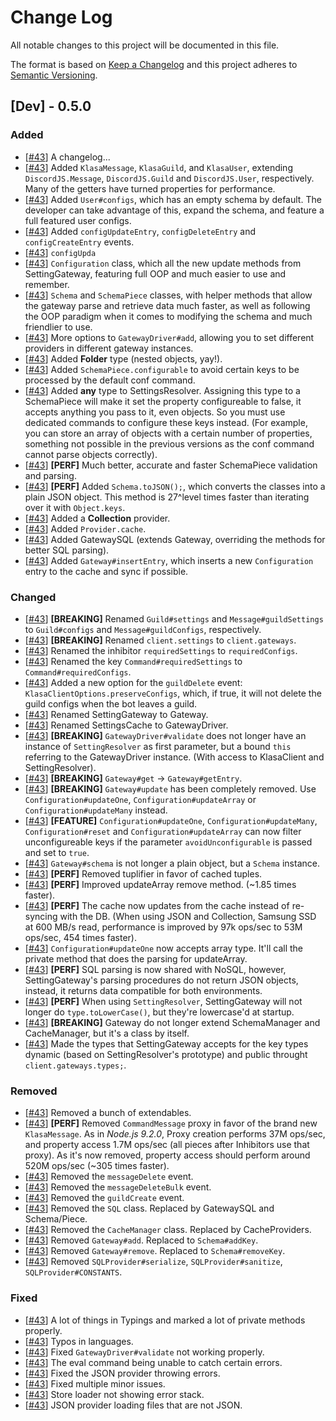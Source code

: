 # Change Log
All notable changes to this project will be documented in this file.

The format is based on [Keep a Changelog](http://keepachangelog.com/)
and this project adheres to [Semantic Versioning](http://semver.org/).

## [Dev] - 0.5.0
### Added
- [[#43](https://github.com/dirigeants/klasa/pull/43)] A changelog...
- [[#43](https://github.com/dirigeants/klasa/pull/43)] Added `KlasaMessage`, `KlasaGuild`, and `KlasaUser`, extending `DiscordJS.Message`, `DiscordJS.Guild` and `DiscordJS.User`, respectively. Many of the getters have turned properties for performance.
- [[#43](https://github.com/dirigeants/klasa/pull/43)] Added `User#configs`, which has an empty schema by default. The developer can take advantage of this, expand the schema, and feature a full featured user configs.
- [[#43](https://github.com/dirigeants/klasa/pull/43)] Added `configUpdateEntry`, `configDeleteEntry` and `configCreateEntry` events.
- [[#43](https://github.com/dirigeants/klasa/pull/43)] `configUpda`
- [[#43](https://github.com/dirigeants/klasa/pull/43)] `Configuration` class, which all the new update methods from SettingGateway, featuring full OOP and much easier to use and remember.
- [[#43](https://github.com/dirigeants/klasa/pull/43)] `Schema` and `SchemaPiece` classes, with helper methods that allow the gateway parse and retrieve data much faster, as well as following the OOP paradigm when it comes to modifying the schema and much friendlier to use.
- [[#43](https://github.com/dirigeants/klasa/pull/43)] More options to `GatewayDriver#add`, allowing you to set different providers in different gateway instances.
- [[#43](https://github.com/dirigeants/klasa/pull/43)] Added **Folder** type (nested objects, yay!).
- [[#43](https://github.com/dirigeants/klasa/pull/43)] Added `SchemaPiece.configurable` to avoid certain keys to be processed by the default conf command.
- [[#43](https://github.com/dirigeants/klasa/pull/43)] Added **any** type to SettingsResolver. Assigning this type to a SchemaPiece will make it set the property configureable to false, it accepts anything you pass to it, even objects. So you must use dedicated commands to configure these keys instead. (For example, you can store an array of objects with a certain number of properties, something not possible in the previous versions as the conf command cannot parse objects correctly).
- [[#43](https://github.com/dirigeants/klasa/pull/43)] **[PERF]** Much better, accurate and faster SchemaPiece validation and parsing.
- [[#43](https://github.com/dirigeants/klasa/pull/43)] **[PERF]** Added `Schema.toJSON();`, which converts the classes into a plain JSON object. This method is 27^level times faster than iterating over it with `Object.keys`.
- [[#43](https://github.com/dirigeants/klasa/pull/43)] Added a **Collection** provider.
- [[#43](https://github.com/dirigeants/klasa/pull/43)] Added `Provider.cache`.
- [[#43](https://github.com/dirigeants/klasa/pull/43)] Added GatewaySQL (extends Gateway, overriding the methods for better SQL parsing).
- [[#43](https://github.com/dirigeants/klasa/pull/43)] Added `Gateway#insertEntry`, which inserts a new `Configuration` entry to the cache and sync if possible.

### Changed
- [[#43](https://github.com/dirigeants/klasa/pull/43)] **[BREAKING]** Renamed `Guild#settings` and `Message#guildSettings` to `Guild#configs` and `Message#guildConfigs`, respectively.
- [[#43](https://github.com/dirigeants/klasa/pull/43)] **[BREAKING]** Renamed `client.settings` to `client.gateways`.
- [[#43](https://github.com/dirigeants/klasa/pull/43)] Renamed the inhibitor `requiredSettings` to `requiredConfigs`.
- [[#43](https://github.com/dirigeants/klasa/pull/43)] Renamed the key `Command#requiredSettings` to `Command#requiredConfigs`.
- [[#43](https://github.com/dirigeants/klasa/pull/43)] Added a new option for the `guildDelete` event: `KlasaClientOptions.preserveConfigs`, which, if true, it will not delete the guild configs when the bot leaves a guild.
- [[#43](https://github.com/dirigeants/klasa/pull/43)] Renamed SettingGateway to Gateway.
- [[#43](https://github.com/dirigeants/klasa/pull/43)] Renamed SettingsCache to GatewayDriver.
- [[#43](https://github.com/dirigeants/klasa/pull/43)] **[BREAKING]** `GatewayDriver#validate` does not longer have an instance of `SettingResolver` as first parameter, but a bound `this` referring to the GatewayDriver instance. (With access to KlasaClient and SettingResolver).
- [[#43](https://github.com/dirigeants/klasa/pull/43)] **[BREAKING]** `Gateway#get` -> `Gateway#getEntry`.
- [[#43](https://github.com/dirigeants/klasa/pull/43)] **[BREAKING]** `Gateway#update` has been completely removed. Use `Configuration#updateOne`, `Configuration#updateArray` or `Configuration#updateMany` instead.
- [[#43](https://github.com/dirigeants/klasa/pull/43)] **[FEATURE]** `Configuration#updateOne`, `Configuration#updateMany`, `Configuration#reset` and `Configuration#updateArray` can now filter unconfigureable keys if the parameter `avoidUnconfigurable` is passed and set to `true`.
- [[#43](https://github.com/dirigeants/klasa/pull/43)] `Gateway#schema` is not longer a plain object, but a `Schema` instance.
- [[#43](https://github.com/dirigeants/klasa/pull/43)] **[PERF]** Removed tuplifier in favor of cached tuples.
- [[#43](https://github.com/dirigeants/klasa/pull/43)] **[PERF]** Improved updateArray remove method. (~1.85 times faster).
- [[#43](https://github.com/dirigeants/klasa/pull/43)] **[PERF]** The cache now updates from the cache instead of re-syncing with the DB. (When using JSON and Collection, Samsung SSD at 600 MB/s read, performance is improved by 97k ops/sec to 53M ops/sec, 454 times faster).
- [[#43](https://github.com/dirigeants/klasa/pull/43)] `Configuration#updateOne` now accepts array type. It'll call the private method that does the parsing for updateArray.
- [[#43](https://github.com/dirigeants/klasa/pull/43)] **[PERF]** SQL parsing is now shared with NoSQL, however, SettingGateway's parsing procedures do not return JSON objects, instead, it returns data compatible for both environments.
- [[#43](https://github.com/dirigeants/klasa/pull/43)] **[PERF]** When using `SettingResolver`, SettingGateway will not longer do `type.toLowerCase()`, but they're lowercase'd at startup.
- [[#43](https://github.com/dirigeants/klasa/pull/43)] **[BREAKING]** Gateway do not longer extend SchemaManager and CacheManager, but it's a class by itself.
- [[#43](https://github.com/dirigeants/klasa/pull/43)] Made the types that SettingGateway accepts for the key types dynamic (based on SettingResolver's prototype) and public throught `client.gateways.types;`.

### Removed
- [[#43](https://github.com/dirigeants/klasa/pull/43)] Removed a bunch of extendables.
- [[#43](https://github.com/dirigeants/klasa/pull/43)] **[PERF]** Removed `CommandMessage` proxy in favor of the brand new `KlasaMessage`. As in *Node.js 9.2.0*, Proxy creation performs 37M ops/sec, and property access 1.7M ops/sec (all pieces after Inhibitors use that proxy). As it's now removed, property access should perform around 520M ops/sec (~305 times faster).
- [[#43](https://github.com/dirigeants/klasa/pull/43)] Removed the `messageDelete` event.
- [[#43](https://github.com/dirigeants/klasa/pull/43)] Removed the `messageDeleteBulk` event.
- [[#43](https://github.com/dirigeants/klasa/pull/43)] Removed the `guildCreate` event.
- [[#43](https://github.com/dirigeants/klasa/pull/43)] Removed the `SQL` class. Replaced by GatewaySQL and Schema/Piece.
- [[#43](https://github.com/dirigeants/klasa/pull/43)] Removed the `CacheManager` class. Replaced by CacheProviders.
- [[#43](https://github.com/dirigeants/klasa/pull/43)] Removed `Gateway#add`. Replaced to `Schema#addKey`.
- [[#43](https://github.com/dirigeants/klasa/pull/43)] Removed `Gateway#remove`. Replaced to `Schema#removeKey`.
- [[#43](https://github.com/dirigeants/klasa/pull/43)] Removed `SQLProvider#serialize`, `SQLProvider#sanitize`, `SQLProvider#CONSTANTS`.

### Fixed
- [[#43](https://github.com/dirigeants/klasa/pull/43)] A lot of things in Typings and marked a lot of private methods properly.
- [[#43](https://github.com/dirigeants/klasa/pull/43)] Typos in languages.
- [[#43](https://github.com/dirigeants/klasa/pull/43)] Fixed `GatewayDriver#validate` not working properly.
- [[#43](https://github.com/dirigeants/klasa/pull/43)] The eval command being unable to catch certain errors.
- [[#43](https://github.com/dirigeants/klasa/pull/43)] Fixed the JSON provider throwing errors.
- [[#43](https://github.com/dirigeants/klasa/pull/43)] Fixed multiple minor issues.
- [[#43](https://github.com/dirigeants/klasa/pull/43)] Store loader not showing error stack.
- [[#43](https://github.com/dirigeants/klasa/pull/43)] JSON provider loading files that are not JSON.
